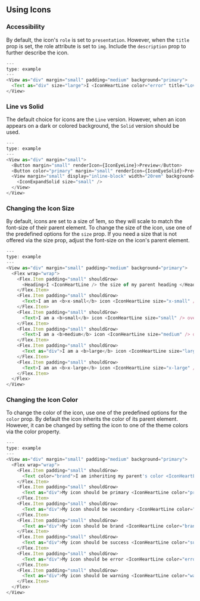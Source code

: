 
## Using Icons

### Accessibility

By default, the icon's `role` is set to `presentation`. However, when the `title` prop is set, the role attribute is set to `img`. Include the `description` prop to further describe the icon.

```js
---
type: example
---
<View as="div" margin="small" padding="medium" background="primary">
  <Text as="div" size="large">I <IconHeartLine color="error" title="Love" /> New York</Text>
</View>
```

### Line vs Solid

The default choice for icons are the `Line` version. However, when an icon appears on a dark or colored background, the `Solid` version should be used.

```js
---
type: example
---
<View as="div" margin="small">
  <Button margin="small" renderIcon={IconEyeLine}>Preview</Button>
  <Button color="primary" margin="small" renderIcon={IconEyeSolid}>Preview</Button>
  <View margin="small" display="inline-block" width="20rem" background="primary-inverse" padding="small" textAlign="end">
    <IconExpandSolid size="small" />
  </View>
</View>
```

### Changing the Icon Size

By default, icons are set to a size of 1em, so they will scale to match the font-size of their parent element. To change the size of the icon, use one of the predefined options for the `size` prop. If you need a size that is not offered via the size prop, adjust the font-size on the icon's parent element.

```js
---
type: example
---
<View as="div" margin="small" padding="medium" background="primary">
  <Flex wrap="wrap">
    <Flex.Item padding="small" shouldGrow>
      <Heading>I <IconHeartLine /> the size of my parent heading </Heading>
    </Flex.Item>
    <Flex.Item padding="small" shouldGrow>
      <Text>I am an <b>x-small</b> icon <IconHeartLine size="x-small" /> overriding my parent font-size.</Text>
    </Flex.Item>
    <Flex.Item padding="small" shouldGrow>
      <Text>I am a <b>small</b> icon <IconHeartLine size="small" /> overriding my parent font-size.</Text>
    </Flex.Item>
    <Flex.Item padding="small" shouldGrow>
      <Text>I am a <b>medium</b> icon <IconHeartLine size="medium" /> overriding my parent font-size.</Text>
    </Flex.Item>
    <Flex.Item padding="small" shouldGrow>
      <Text as="div">I am a <b>large</b> icon <IconHeartLine size="large" /> overriding my parent font-size.</Text>
    </Flex.Item>
    <Flex.Item padding="small" shouldGrow>
      <Text>I am an <b>x-large</b> icon <IconHeartLine size="x-large" /> overriding my parent font-size.</Text>
    </Flex.Item>
  </Flex>
</View>
```

### Changing the Icon Color

To change the color of the icon, use one of the predefined options for the `color` prop. By default the icon inherits the color of its parent element. However, it can be changed by setting the icon to one of the theme colors via the color property.

```js
---
type: example
---
<View as="div" margin="small" padding="medium" background="primary">
  <Flex wrap="wrap">
    <Flex.Item padding="small" shouldGrow>
      <Text color="brand">I am inheriting my parent's color <IconHeartLine /></Text>
    </Flex.Item>
    <Flex.Item padding="small" shouldGrow>
      <Text as="div">My icon should be primary <IconHeartLine color="primary" /></Text>
    </Flex.Item>
    <Flex.Item padding="small" shouldGrow>
      <Text as="div">My icon should be secondary <IconHeartLine color="secondary" /></Text>
    </Flex.Item>
    <Flex.Item padding="small" shouldGrow>
      <Text as="div">My icon should be brand <IconHeartLine color="brand" /></Text>
    </Flex.Item>
    <Flex.Item padding="small" shouldGrow>
      <Text as="div">My icon should be success <IconHeartLine color="success" /></Text>
    </Flex.Item>
    <Flex.Item padding="small" shouldGrow>
      <Text as="div">My icon should be error <IconHeartLine color="error" /></Text>
    </Flex.Item>
    <Flex.Item padding="small" shouldGrow>
      <Text as="div">My icon should be warning <IconHeartLine color="warning" /></Text>
    </Flex.Item>
  </Flex>
</View>
```


